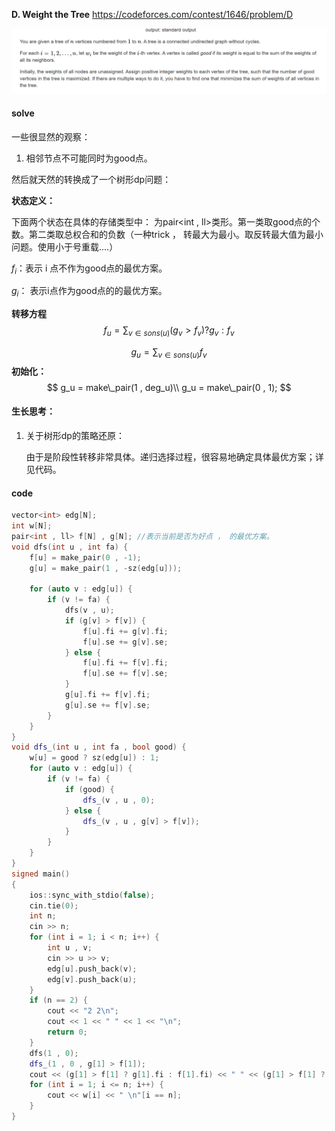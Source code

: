 **D. Weight the Tree**
https://codeforces.com/contest/1646/problem/D

![image-20230503001854802](image-20230503001854802.png)

#### solve

一些很显然的观察：

1. 相邻节点不可能同时为good点。

然后就天然的转换成了一个树形dp问题：

**状态定义：**

下面两个状态在具体的存储类型中： 为pair<int , ll>类形。第一类取good点的个数。第二类取总权合和的负数（一种trick ， 转最大为最小。取反转最大值为最小问题。使用小于号重载....）

$f_i$：表示 i 点不作为good点的最优方案。

$g_i：$ 表示i点作为good点的的最优方案。

**转移方程**
$$
f_u = \sum _{v \in sons(u)} (g_v > f_v)?g_v : f_v 
$$

$$
g_u=\sum _{v \in sons(u)} f_v
$$
**初始化：**
$$
g_u = make\_pair(1 , deg_u)\\
g_u = make\_pair(0 , 1);
$$

#### 生长思考：

1. 关于树形dp的策略还原： 

   由于是阶段性转移非常具体。递归选择过程，很容易地确定具体最优方案；详见代码。

#### code

```cpp
vector<int> edg[N];
int w[N];
pair<int , ll> f[N] , g[N]; //表示当前是否为好点 ， 的最优方案。
void dfs(int u , int fa) {
	f[u] = make_pair(0 , -1);
	g[u] = make_pair(1 , -sz(edg[u]));

	for (auto v : edg[u]) {
		if (v != fa) {
			dfs(v , u);
			if (g[v] > f[v]) {
				f[u].fi += g[v].fi;
				f[u].se += g[v].se;
			} else {
				f[u].fi += f[v].fi;
				f[u].se += f[v].se;
			}
			g[u].fi += f[v].fi;
			g[u].se += f[v].se;
		}
	}
}
void dfs_(int u , int fa , bool good) {
	w[u] = good ? sz(edg[u]) : 1;
	for (auto v : edg[u]) {
		if (v != fa) {
			if (good) {
				dfs_(v , u , 0);
			} else {
				dfs_(v , u , g[v] > f[v]);
			}
		}
	}
}
signed main()
{
	ios::sync_with_stdio(false);
	cin.tie(0);
	int n;
	cin >> n;
	for (int i = 1; i < n; i++) {
		int u , v;
		cin >> u >> v;
		edg[u].push_back(v);
		edg[v].push_back(u);
	}
	if (n == 2) {
		cout << "2 2\n";
		cout << 1 << " " << 1 << "\n";
		return 0;
	}
	dfs(1 , 0);
	dfs_(1 , 0 , g[1] > f[1]);
	cout << (g[1] > f[1] ? g[1].fi : f[1].fi) << " " << (g[1] > f[1] ? -g[1].se : -f[1].se) << "\n";
	for (int i = 1; i <= n; i++) {
		cout << w[i] << " \n"[i == n];
	}
}
```


